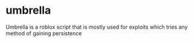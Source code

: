 # umbrella
Umbrella is a roblox script that is mostly used for exploits which tries any method of gaining persistence
